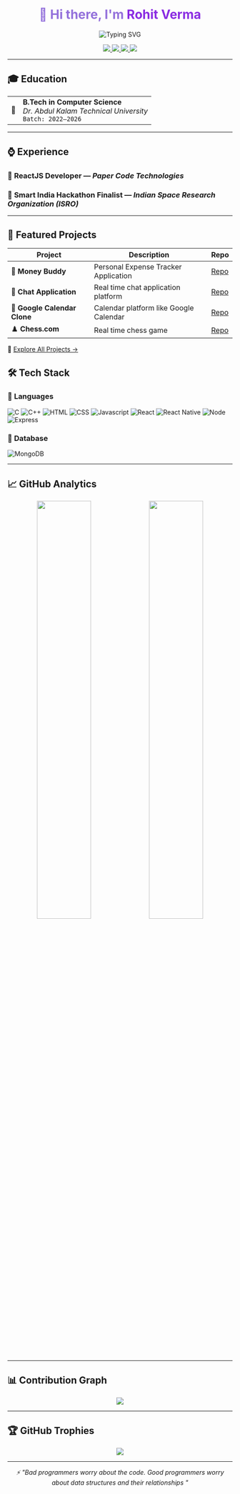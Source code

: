 <!-- GitHub README START -->

<h1 align="center" style="color:#9370DB;">
  👋 Hi there, I'm <span style="color:#8A2BE2;">Rohit Verma</span>
</h1>

<div align="center">
  <img src="https://readme-typing-svg.herokuapp.com?font=Fira+Code&pause=1000&center=true&width=435&lines=Full+Stack+Developer;React++%2B+React+Native;Node+%2B+Express+%2B+MongoDB;Smart+India+Hackathon+Finalist;C%2B%2B+Developer" alt="Typing SVG"/>
</div>

<p align="center">
  <a href="https://www.linkedin.com/in/rohitdverma">
    <img src="https://img.shields.io/badge/LinkedIn-0077B5?style=for-the-badge&logo=linkedin&logoColor=white" />
  </a>
  <a href="https://github.com/RohitVerma2003">
    <img src="https://img.shields.io/badge/GitHub-181717?style=for-the-badge&logo=github&logoColor=white" />
  </a>
  <a href="mailto:rvermajio78300@gmail.com">
    <img src="https://img.shields.io/badge/Gmail-D14836?style=for-the-badge&logo=gmail&logoColor=white" />
  </a>
  <a href="https://portfolio-react-psi-gilt.vercel.app/">
    <img src="https://img.shields.io/badge/Portfolio-blue?style=for-the-badge" />
  </a>
</p>

---

## 🎓 Education

<table>
  <tr>
    <td>🧮</td>
    <td><strong>B.Tech in Computer Science</strong><br/>
        <em>Dr. Abdul Kalam Technical University</em><br/>
        <code>Batch: 2022–2026</code>
    </td>
  </tr>
</table>

---

## ⌚️ Experience

### 🤖 **ReactJS Developer** — *Paper Code Technologies*
### 🤖 **Smart India Hackathon Finalist** — *Indian Space Research Organization (ISRO)*


---

## 🚀 Featured Projects

| Project                        | Description                                  | Repo                                                            |
| ------------------------------ | -------------------------------------------- | --------------------------------------------------------------- |
| 💸 **Money Buddy**             | Personal Expense Tracker Application         | [Repo](https://github.com/RohitVerma2003/Money-Buddy)           |
| 💬 **Chat Application**        | Real time chat application platform          | [Repo](https://github.com/RohitVerma2003/Chat-Application)      |
| 📅 **Google Calendar Clone**   | Calendar platform like Google Calendar       | [Repo](https://github.com/RohitVerma2003/Google-Calendar-Clone) |
| ♟️ **Chess.com**               | Real time chess game                         | [Repo](https://github.com/RohitVerma2003/Chess.com-Clone)       |

🔗 [Explore All Projects →](https://github.com/RohitVerma2003?tab=repositories)

## 🛠️ Tech Stack

### 🔹 **Languages**

![C](https://img.shields.io/badge/C-00599C?style=plastic&logo=c&logoColor=white)
![C++](https://img.shields.io/badge/C++-4682B4?style=plastic&logo=c%2B%2B&logoColor=white)
![HTML](https://img.shields.io/badge/HTML-E34F26?style=plastic&logo=html5&logoColor=white)
![CSS](https://img.shields.io/badge/CSS-1572B6?style=plastic&logo=css3&logoColor=white)
![Javascript](https://img.shields.io/badge/Javascript-yellow?style=plastic&logo=javascript&logoColor=white)
![React](https://img.shields.io/badge/React-blue?style=plastic&logo=react)
![React Native](https://img.shields.io/badge/React_Native-blue?style=plastic&logo=react)
![Node](https://img.shields.io/badge/Node-green?style=plastic&logo=node.js&logoColor=white)
![Express](https://img.shields.io/badge/Express-grey?style=plastic&logo=express&logoColor=white)

### 🔹 **Database**

![MongoDB](https://img.shields.io/badge/MongoDB-green?style=plastic&logo=MongoDB&logoColor=white)

---

## 📈 GitHub Analytics

<div align="center">
  <img width="49%" src="https://github-readme-stats.vercel.app/api?username=RohitVerma2003&show_icons=true&theme=lavender&bg_color=00000000&hide_border=true&count_private=true" />
  <img width="49%" src="https://github-readme-stats.vercel.app/api/top-langs/?username=RohitVerma2003&layout=compact&theme=lavender&bg_color=00000000&hide_border=true" />
</div>

---

## 📊 Contribution Graph

<div align="center">
  <img src="https://github-readme-activity-graph.vercel.app/graph?username=RohitVerma2003&theme=lavender&area=true&hide_border=true" />
</div>

---

## 🏆 GitHub Trophies

<div align="center">
  <img src="https://github-profile-trophy.vercel.app/?username=RohitVerma2003&theme=lavender&margin-w=10&no-frame=true&row=2&column=4" />
</div>

---

<div align="center">
  <i>⚡ "Bad programmers worry about the code. Good programmers worry about data structures and their relationships "</i>
</div>

<!-- GitHub README END -->
